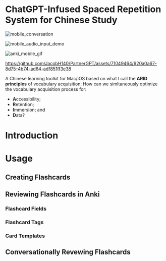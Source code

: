 # ChatGPT-Infused Spaced Repetition System for Chinese Study


![mobile_conversation](https://github.com/JacobH140/PartnerGPT/assets/71049464/06004b14-0704-4d85-983d-cab39729d9e4)

![mobile_audio_input_demo](https://github.com/JacobH140/PartnerGPT/assets/71049464/70ee38c4-84d5-4028-b0b6-882299a61f2a)

![anki_mobile_gif](https://github.com/JacobH140/PartnerGPT/assets/71049464/0cd2e530-9a60-43c2-8e31-ab44dac51a87)


https://github.com/JacobH140/PartnerGPT/assets/71049464/920a0a67-8d75-4b74-ad64-adf851ff3e38




A Chinese learning toolkit for Mac/iOS based on what I call the **ARID principles** of vocabulary acquisition: How can we simltaneously optimize the vocabulary acquisition process for:
- **A**ccessibility;
- **R**etention;
- **I**mmersion; and
- **D**ata?

# Introduction

# Usage

## Creating Flashcards

## Reviewing Flashcards in Anki
### Flashcard Fields

### Flashcard Tags

### Card Templates

## Conversationally Revewing Flashcards
